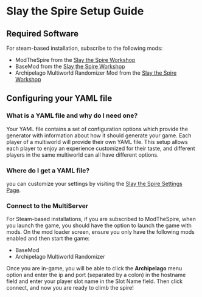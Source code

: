 # Slay the Spire Setup Guide

## Required Software

For steam-based installation, subscribe to the following mods:

- ModTheSpire from the [Slay the Spire Workshop](https://steamcommunity.com/sharedfiles/filedetails/?id=1605060445)
- BaseMod from the [Slay the Spire Workshop](https://steamcommunity.com/workshop/filedetails/?id=1605833019)
- Archipelago Multiworld Randomizer Mod from the [Slay the Spire Workshop](https://steamcommunity.com/sharedfiles/filedetails/?id=2596397288)

## Configuring your YAML file

### What is a YAML file and why do I need one?
Your YAML file contains a set of configuration options which provide the generator with information about how
it should generate your game. Each player of a multiworld will provide their own YAML file. This setup allows
each player to enjoy an experience customized for their taste, and different players in the same multiworld
can all have different options.

### Where do I get a YAML file?
you can customize your settings by visiting the [Slay the Spire Settings Page](/games/Slay%20the%20Spire/player-settings).

### Connect to the MultiServer
For Steam-based installations, if you are subscribed to ModTheSpire, when you launch the game, you should have the 
option to launch the game with mods. On the mod loader screen, ensure you only have the following mods enabled and then 
start the game:

- BaseMod
- Archipelago Multiworld Randomizer

Once you are in-game, you will be able to click the **Archipelago** menu option and enter the ip and port (separated by 
a colon) in the hostname field and enter your player slot name in the Slot Name field. Then click connect, and now you
are ready to climb the spire!
